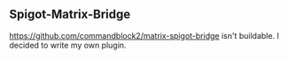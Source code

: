 ## Spigot-Matrix-Bridge
https://github.com/commandblock2/matrix-spigot-bridge isn't buildable.
I decided to write my own plugin.
